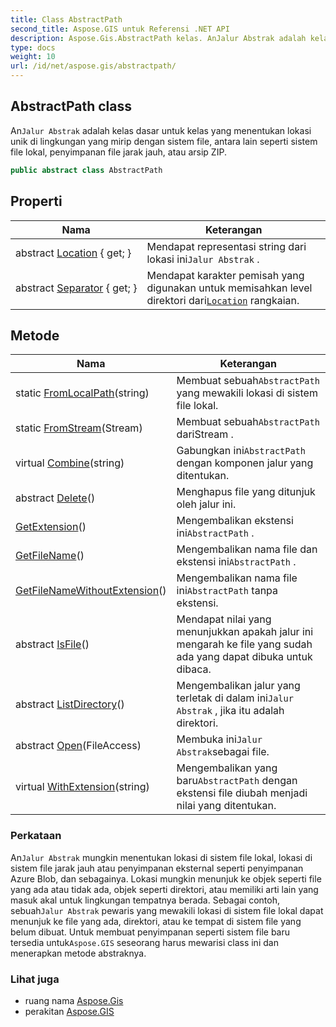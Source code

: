 ```yaml
---
title: Class AbstractPath
second_title: Aspose.GIS untuk Referensi .NET API
description: Aspose.Gis.AbstractPath kelas. AnJalur Abstrak adalah kelas dasar untuk kelas yang menentukan lokasi unik di lingkungan yang mirip dengan sistem file antara lain seperti sistem file lokal penyimpanan file jarak jauh atau arsip ZIP.
type: docs
weight: 10
url: /id/net/aspose.gis/abstractpath/
---
```

## AbstractPath class

An`Jalur Abstrak` adalah kelas dasar untuk kelas yang menentukan lokasi unik di lingkungan yang mirip dengan sistem file, antara lain seperti sistem file lokal, penyimpanan file jarak jauh, atau arsip ZIP.

```csharp
public abstract class AbstractPath
```

## Properti

| Nama | Keterangan |
| --- | --- |
| abstract [Location](../../aspose.gis/abstractpath/location/) { get; } | Mendapat representasi string dari lokasi ini`Jalur Abstrak` . |
| abstract [Separator](../../aspose.gis/abstractpath/separator/) { get; } | Mendapat karakter pemisah yang digunakan untuk memisahkan level direktori dari[`Location`](./location/) rangkaian. |

## Metode

| Nama | Keterangan |
| --- | --- |
| static [FromLocalPath](../../aspose.gis/abstractpath/fromlocalpath/)(string) | Membuat sebuah`AbstractPath` yang mewakili lokasi di sistem file lokal. |
| static [FromStream](../../aspose.gis/abstractpath/fromstream/)(Stream) | Membuat sebuah`AbstractPath` dariStream . |
| virtual [Combine](../../aspose.gis/abstractpath/combine/)(string) | Gabungkan ini`AbstractPath` dengan komponen jalur yang ditentukan. |
| abstract [Delete](../../aspose.gis/abstractpath/delete/)() | Menghapus file yang ditunjuk oleh jalur ini. |
| [GetExtension](../../aspose.gis/abstractpath/getextension/)() | Mengembalikan ekstensi ini`AbstractPath` . |
| [GetFileName](../../aspose.gis/abstractpath/getfilename/)() | Mengembalikan nama file dan ekstensi ini`AbstractPath` . |
| [GetFileNameWithoutExtension](../../aspose.gis/abstractpath/getfilenamewithoutextension/)() | Mengembalikan nama file ini`AbstractPath` tanpa ekstensi. |
| abstract [IsFile](../../aspose.gis/abstractpath/isfile/)() | Mendapat nilai yang menunjukkan apakah jalur ini mengarah ke file yang sudah ada yang dapat dibuka untuk dibaca. |
| abstract [ListDirectory](../../aspose.gis/abstractpath/listdirectory/)() | Mengembalikan jalur yang terletak di dalam ini`Jalur Abstrak` , jika itu adalah direktori. |
| abstract [Open](../../aspose.gis/abstractpath/open/)(FileAccess) | Membuka ini`Jalur Abstrak`sebagai file. |
| virtual [WithExtension](../../aspose.gis/abstractpath/withextension/)(string) | Mengembalikan yang baru`AbstractPath` dengan ekstensi file diubah menjadi nilai yang ditentukan. |

### Perkataan

An`Jalur Abstrak` mungkin menentukan lokasi di sistem file lokal, lokasi di sistem file jarak jauh atau penyimpanan eksternal seperti penyimpanan Azure Blob, dan sebagainya. Lokasi mungkin menunjuk ke objek seperti file yang ada atau tidak ada, objek seperti direktori, atau memiliki arti lain yang masuk akal untuk lingkungan tempatnya berada. Sebagai contoh, sebuah`Jalur Abstrak` pewaris yang mewakili lokasi di sistem file lokal dapat menunjuk ke file yang ada, direktori, atau ke tempat di sistem file yang belum dibuat. Untuk membuat penyimpanan seperti sistem file baru tersedia untuk`Aspose.GIS` seseorang harus mewarisi class ini dan menerapkan metode abstraknya.

### Lihat juga

* ruang nama [Aspose.Gis](../../aspose.gis/)
* perakitan [Aspose.GIS](../../)


